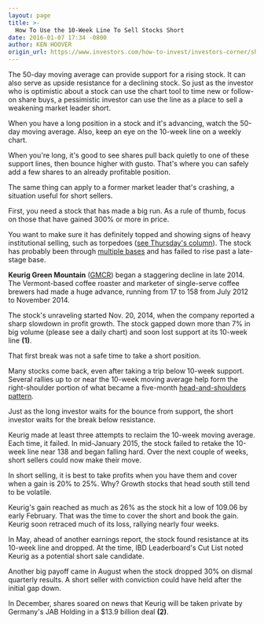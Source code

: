 ```yaml
---
layout: page
title: >-
  How To Use the 10-Week Line To Sell Stocks Short
date: 2016-01-07 17:34 -0800
author: KEN HOOVER
origin_url: https://www.investors.com/how-to-invest/investors-corner/short-selling-using-the-10-week
---
```





The 50-day moving average can provide support for a rising stock. It can also serve as upside resistance for a declining stock. So just as the investor who is optimistic about a stock can use the chart tool to time new or follow-on share buys, a pessimistic investor can use the line as a place to sell a weakening market leader short.


When you have a long position in a stock and it's advancing, watch the 50-day moving average. Also, keep an eye on the 10-week line on a weekly chart.


When you're long, it's good to see shares pull back quietly to one of these support lines, then bounce higher with gusto. That's where you can safely add a few shares to an already profitable position.


The same thing can apply to a former market leader that's crashing, a situation useful for short sellers.


First, you need a stock that has made a big run. As a rule of thumb, focus on those that have gained 300% or more in price.


You want to make sure it has definitely topped and showing signs of heavy institutional selling, such as torpedoes ([see Thursday's column](http://education.investors.com/investors-corner/788432-short-sale-buy-signals.htm?t=1452205800778&cachecheck=1)). The stock has probably been through [multiple bases](http://education.investors.com/investors-corner/788166-how-to-sell-stocks-short.htm) and has failed to rise past a late-stage base.


**Keurig Green Mountain** ([GMCR](https://research.investors.com/quote.aspx?symbol=GMCR)) began a staggering decline in late 2014. The Vermont-based coffee roaster and marketer of single-serve coffee brewers had made a huge advance, running from 17 to 158 from July 2012 to November 2014.


The stock's unraveling started Nov. 20, 2014, when the company reported a sharp slowdown in profit growth. The stock gapped down more than 7% in big volume (please see a daily chart) and soon lost support at its 10-week line  **(1)**.


That first break was not a safe time to take a short position.


Many stocks come back, even after taking a trip below 10-week support. Several rallies up to or near the 10-week moving average help form the right-shoulder portion of what became a five-month [head-and-shoulders pattern](http://education.investors.com/investors-corner/787959-how-to-short-stocks.htm).


Just as the long investor waits for the bounce from support, the short investor waits for the break below resistance.


Keurig made at least three attempts to reclaim the 10-week moving average. Each time, it failed. In mid-January 2015, the stock failed to retake the 10-week line near 138 and began falling hard. Over the next couple of weeks, short sellers could now make their move.


In short selling, it is best to take profits when you have them and cover when a gain is 20% to 25%. Why? Growth stocks that head south still tend to be volatile.


Keurig's gain reached as much as 26% as the stock hit a low of 109.06 by early February. That was the time to cover the short and book the gain. Keurig soon retraced much of its loss, rallying nearly four weeks.


In May, ahead of another earnings report, the stock found resistance at its 10-week line and dropped. At the time, IBD Leaderboard's Cut List noted Keurig as a potential short sale candidate.


Another big payoff came in August when the stock dropped 30% on dismal quarterly results. A short seller with conviction could have held after the initial gap down.


In December, shares soared on news that Keurig will be taken private by Germany's JAB Holding in a \$13.9 billion deal  **(2)**.




